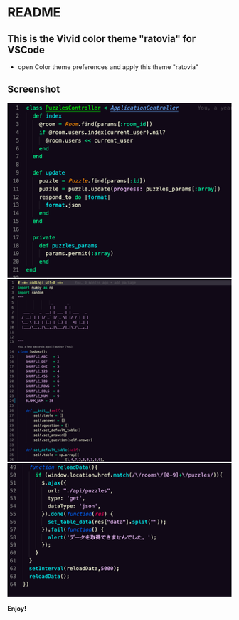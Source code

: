 # README
## This is the Vivid color theme "ratovia" for VSCode

* open Color theme preferences and apply this theme "ratovia"

## Screenshot
![ruby](https://github.com/ratovia/vscode-theme-ratovia/blob/master/img/ruby-sample.png)
![python](https://github.com/ratovia/vscode-theme-ratovia/blob/master/img/python-sample.png)
![JavaScript](https://github.com/ratovia/vscode-theme-ratovia/blob/master/img/js-sample.png)

**Enjoy!**
